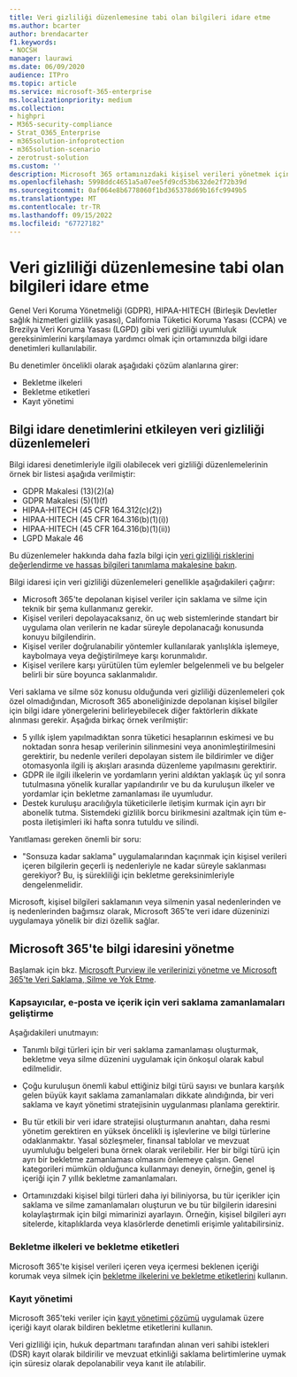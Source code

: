 ```yaml
---
title: Veri gizliliği düzenlemesine tabi olan bilgileri idare etme
ms.author: bcarter
author: brendacarter
f1.keywords:
- NOCSH
manager: laurawi
ms.date: 06/09/2020
audience: ITPro
ms.topic: article
ms.service: microsoft-365-enterprise
ms.localizationpriority: medium
ms.collection:
- highpri
- M365-security-compliance
- Strat_O365_Enterprise
- m365solution-infoprotection
- m365solution-scenario
- zerotrust-solution
ms.custom: ''
description: Microsoft 365 ortamınızdaki kişisel verileri yönetmek için Microsoft 365 bekletme etiketlerini ve ilkelerini kullanın.
ms.openlocfilehash: 5998ddc4651a5a07ee5fd9cd53b632de2f72b39d
ms.sourcegitcommit: 0af064e8b6778060f1bd365378d69b16fc9949b5
ms.translationtype: MT
ms.contentlocale: tr-TR
ms.lasthandoff: 09/15/2022
ms.locfileid: "67727182"
---
```

# <a name="govern-information-subject-to-data-privacy-regulation"></a>Veri gizliliği düzenlemesine tabi olan bilgileri idare etme

Genel Veri Koruma Yönetmeliği (GDPR), HIPAA-HITECH (Birleşik Devletler sağlık hizmetleri gizlilik yasası), California Tüketici Koruma Yasası (CCPA) ve Brezilya Veri Koruma Yasası (LGPD) gibi veri gizliliği uyumluluk gereksinimlerini karşılamaya yardımcı olmak için ortamınızda bilgi idare denetimleri kullanılabilir. 

Bu denetimler öncelikli olarak aşağıdaki çözüm alanlarına girer:

- Bekletme ilkeleri
- Bekletme etiketleri
- Kayıt yönetimi

## <a name="data-privacy-regulations-impacting-information-governance-controls"></a>Bilgi idare denetimlerini etkileyen veri gizliliği düzenlemeleri

Bilgi idaresi denetimleriyle ilgili olabilecek veri gizliliği düzenlemelerinin örnek bir listesi aşağıda verilmiştir:

- GDPR Makalesi (13)(2)(a)
- GDPR Makalesi (5)(1)(f)
- HIPAA-HITECH (45 CFR 164.312(c)(2))
- HIPAA-HITECH (45 CFR 164.316(b)(1)(i))
- HIPAA-HITECH (45 CFR 164.316(b)(1)(ii))
- LGPD Makale 46

Bu düzenlemeler hakkında daha fazla bilgi için [veri gizliliği risklerini değerlendirme ve hassas bilgileri tanımlama makalesine bakın](information-protection-deploy-assess.md).

Bilgi idaresi için veri gizliliği düzenlemeleri genellikle aşağıdakileri çağırır:

- Microsoft 365'te depolanan kişisel veriler için saklama ve silme için teknik bir şema kullanmanız gerekir.
- Kişisel verileri depolayacaksanız, ön uç web sistemlerinde standart bir uygulama olan verilerin ne kadar süreyle depolanacağı konusunda konuyu bilgilendirin.
- Kişisel veriler doğrulanabilir yöntemler kullanılarak yanlışlıkla işlemeye, kaybolmaya veya değiştirilmeye karşı korunmalıdır.
- Kişisel verilere karşı yürütülen tüm eylemler belgelenmeli ve bu belgeler belirli bir süre boyunca saklanmalıdır.

Veri saklama ve silme söz konusu olduğunda veri gizliliği düzenlemeleri çok özel olmadığından, Microsoft 365 aboneliğinizde depolanan kişisel bilgiler için bilgi idare yönergelerini belirleyebilecek diğer faktörlerin dikkate alınması gerekir. Aşağıda birkaç örnek verilmiştir:

- 5 yıllık işlem yapılmadıktan sonra tüketici hesaplarının eskimesi ve bu noktadan sonra hesap verilerinin silinmesini veya anonimleştirilmesini gerektirir, bu nedenle verileri depolayan sistem ile bildirimler ve diğer otomasyonla ilgili iş akışları arasında düzenleme yapılmasını gerektirir.
- GDPR ile ilgili ilkelerin ve yordamların yerini aldıktan yaklaşık üç yıl sonra tutulmasına yönelik kurallar yapılandırılır ve bu da kuruluşun ilkeler ve yordamlar için bekletme zamanlaması ile uyumludur.
- Destek kuruluşu aracılığıyla tüketicilerle iletişim kurmak için ayrı bir abonelik tutma. Sistemdeki gizlilik borcu birikmesini azaltmak için tüm e-posta iletişimleri iki hafta sonra tutuldu ve silindi.

Yanıtlaması gereken önemli bir soru: 

- "Sonsuza kadar saklama" uygulamalarından kaçınmak için kişisel verileri içeren bilgilerin geçerli iş nedenleriyle ne kadar süreyle saklanması gerekiyor? Bu, iş sürekliliği için bekletme gereksinimleriyle dengelenmelidir.

Microsoft, kişisel bilgileri saklamanın veya silmenin yasal nedenlerinden ve iş nedenlerinden bağımsız olarak, Microsoft 365'te veri idare düzeninizi uygulamaya yönelik bir dizi özellik sağlar.

## <a name="managing-information-governance-in-microsoft-365"></a>Microsoft 365'te bilgi idaresini yönetme

Başlamak için bkz. [Microsoft Purview ile verilerinizi yönetme ve Microsoft](../compliance/manage-data-governance.md) [365'te Veri Saklama, Silme ve Yok Etme](/office365/Enterprise/office-365-data-retention-deletion-and-destruction-overview).

### <a name="develop-data-retention-schedules-for-containers-email-and-content"></a>Kapsayıcılar, e-posta ve içerik için veri saklama zamanlamaları geliştirme

Aşağıdakileri unutmayın:

- Tanımlı bilgi türleri için bir veri saklama zamanlaması oluşturmak, bekletme veya silme düzenini uygulamak için önkoşul olarak kabul edilmelidir.

- Çoğu kuruluşun önemli kabul ettiğiniz bilgi türü sayısı ve bunlara karşılık gelen büyük kayıt saklama zamanlamaları dikkate alındığında, bir veri saklama ve kayıt yönetimi stratejisinin uygulanması planlama gerektirir. 

- Bu tür etkili bir veri idare stratejisi oluşturmanın anahtarı, daha resmi yönetim gerektiren en yüksek öncelikli iş işlevlerine ve bilgi türlerine odaklanmaktır. Yasal sözleşmeler, finansal tablolar ve mevzuat uyumluluğu belgeleri buna örnek olarak verilebilir. Her bir bilgi türü için ayrı bir bekletme zamanlaması olmasını önlemeye çalışın. Genel kategorileri mümkün olduğunca kullanmayı deneyin, örneğin, genel iş içeriği için 7 yıllık bekletme zamanlamaları.

- Ortamınızdaki kişisel bilgi türleri daha iyi biliniyorsa, bu tür içerikler için saklama ve silme zamanlamaları oluşturun ve bu tür bilgilerin idaresini kolaylaştırmak için bilgi mimarinizi ayarlayın. Örneğin, kişisel bilgileri ayrı sitelerde, kitaplıklarda veya klasörlerde denetimli erişimle yalıtabilirsiniz.

### <a name="retention-policies-and-retention-labels"></a>Bekletme ilkeleri ve bekletme etiketleri

Microsoft 365'te kişisel verileri içeren veya içermesi beklenen içeriği korumak veya silmek için [bekletme ilkelerini ve bekletme etiketlerini](../compliance/retention.md) kullanın.

### <a name="records-management"></a>Kayıt yönetimi

Microsoft 365'teki veriler için [kayıt yönetimi çözümü](../compliance/records-management.md) uygulamak üzere içeriği kayıt olarak bildiren bekletme etiketlerini kullanın.

Veri gizliliği için, hukuk departmanı tarafından alınan veri sahibi istekleri (DSR) kayıt olarak bildirilir ve mevzuat etkinliği saklama belirtimlerine uymak için süresiz olarak depolanabilir veya kanıt ile atılabilir.